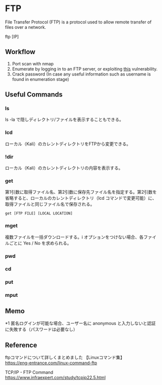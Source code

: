 # FTP
File Transfer Protocol (FTP) is a protocol used to allow remote transfer of files over a network.  

ftp [IP]

## Workflow
1. Port scan with nmap
2. Enumerate by logging in to an FTP server, or exploiting [this](https://www.exploit-db.com/exploits/20745) vulnerability.
3. Crack password (In case any useful information such as username is found in enumeration stage)

## Useful Commands
### ls
ls -la で隠しディレクトリ/ファイルを表示することもできる。

### lcd
ローカル（Kali）のカレントディレクトリをFTPから変更できる。

### !dir
ローカル（Kali）のカレントディレクトリの内容を表示する。

### get
第1引数に取得ファイル名、第2引数に保存先ファイル名を指定する。第2引数を省略すると、ローカルのカレントディレクトリ（lcd コマンドで変更可能）に、取得ファイルと同じファイル名で保存される。
```
get [FTP FILE] [LOCAL LOCATION]
```

### mget
複数ファイルを一括ダウンロードする。i オプションをつけない場合、各ファイルごとに Yes / No を求められる。

### pwd
### cd
### put
### mput

## Memo
*1 匿名ログインが可能な場合、ユーザー名に anonymous と入力しないと認証に失敗する（パスワードは必要なし）

## Reference
ftpコマンドについて詳しくまとめました 【Linuxコマンド集】  
https://eng-entrance.com/linux-command-ftp

TCP/IP - FTP Command  
https://www.infraexpert.com/study/tcpip22.5.html
